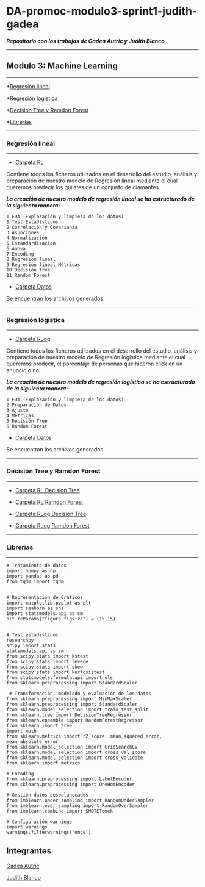 # DA-promoc-modulo3-sprint1-judith-gadea

***Repositorio con los trabajos de Gadea Autric y Judith Blanco***


----------------------------
## Modulo 3: Machine Learning
--------------------------------------------------


*[Regresión lineal](#Regresión-lineal)

*[Regresión logistica](#Regresión-logistica)

*[Decisión Tree y Ramdon Forest](#Decisión-Tree-y-Ramdon-Forest)

*[Librerías](#Librerías)


---------------------------
### Regresión lineal
 ---------------------------
 
   *  [Carpeta RL](https://github.com/Adalab/DA-promoc-modulo3-sprint1-judith-gadea/tree/main/RL)

 Contiene todos los ficheros utilizados en el desarrollo del estudio, análisis y preparación de nuestro modelo de Regresión lineal mediante el cual queremos predecir los quilates de un conjunto de diamantes.
 

***La creación de nuestro modelo de regresión lineal se ha estructurado de la siguienta manera:***

    1 EDA (Exploración y limpieza de los datos)
    1 Test Estadísticos
    2 Correlación y Covarianza
    3 Asunciones
    4 Normalización
    5 Estandardizacion
    6 Anova
    7 Encoding
    8 Regresion lineal
    9 Regresion lineal Métricas
    10 Decision tree
    11 Random Forest

 
 
   *  [Carpeta Datos](https://github.com/Adalab/DA-promoc-modulo3-sprint1-judith-gadea/tree/main/RL/datos)
     
   Se encuentran los archivos generados.
 
 
 

   
   
   
 
 
---------------------------
### Regresión logística
---------------------------
  
  *  [Carpeta RLog](https://github.com/Adalab/DA-promoc-modulo3-sprint1-judith-gadea/tree/main/RLog)

 Contiene todos los ficheros utilizados en el desarrollo del estudio, análisis y preparación de nuestro modelo de Regresión logística mediante el cual queremos predecir, el porcentaje de  personas que hiceron click en un anuncio o no.


***La creación de nuestro modelo de regresión logística se ha estructurado de la siguienta manera:***

    1 EDA (Exploración y limpieza de los datos)
    2 Preparación de Datos
    3 Ajuste
    4 Métricas
    5 Decisión Tree
    6 Random Forest 
    
    
    
   *  [Carpeta Datos](https://github.com/Adalab/DA-promoc-modulo3-sprint1-judith-gadea/tree/main/RLog/datos)
      
   Se encuentran los archivos generados.



  
 
 


-----------------------------
### Decisión Tree y Ramdon Forest
--------------------------------


   *  [Carpeta RL Decision Tree](https://github.com/Adalab/DA-promoc-modulo3-sprint1-judith-gadea/blob/main/RL/RL-11-DecisionTree.ipynb)
   
   *  [Carpeta RL Ramdon Forest](https://github.com/Adalab/DA-promoc-modulo3-sprint1-judith-gadea/blob/main/RL/RL-12-RandomForest_tree.ipynb)

   *  [Carpeta RLog Decision Tree](https://github.com/Adalab/DA-promoc-modulo3-sprint1-judith-gadea/blob/main/RLog/RLo-5-DecTree.ipynb)

   *  [Carpeta RLog Ramdon Forest](https://github.com/Adalab/DA-promoc-modulo3-sprint1-judith-gadea/blob/main/RLog/RLo-6-Ran-Forest.ipynb)




-----------------------------
### Librerías
--------------------------------

    # Tratamiento de datos
    import numpy as np
    import pandas as pd
    from tqdm import tqdm

    
    # Representación de Gráficos
    import matplotlib.pyplot as plt
    import seaborn as sns
    import statsmodels.api as sm
    plt.rcParams["figure.figsize"] = (15,15)
    

    # Test estadisticos
    researchpy 
    scipy import stats
    statsmodels.api as sm
    from scipy.stats import kstest
    from scipy.stats import levene
    from scipy.stats import skew
    from scipy.stats import kurtosistest
    from statsmodels.formula.api import ols
    from sklearn.preprocessing import StandardScaler
    
     # Transformación, modelado y evaluación de los datos
    from sklearn.preprocessing import MinMaxScaler
    from sklearn.preprocessing import StandardScaler
    from sklearn.model_selection import train_test_split
    from sklearn.tree import DecisionTreeRegressor
    from sklearn.ensemble import RandomForestRegressor
    from sklearn import tree
    import math
    from sklearn.metrics import r2_score, mean_squared_error, mean_absolute_error
    from sklearn.model_selection import GridSearchCV
    from sklearn.model_selection import cross_val_score
    from sklearn.model_selection import cross_validate
    from sklearn import metrics

    # Encoding
    from sklearn.preprocessing import LabelEncoder 
    from sklearn.preprocessing import OneHotEncoder  
    
    # Gestión datos desbalanceados
    from imblearn.under_sampling import RandomUnderSampler
    from imblearn.over_sampling import RandomOverSampler
    from imblearn.combine import SMOTETomek

    # Configuración warnings
    import warnings
    warnings.filterwarnings('once')
 
 
    
Integrantes
----------------

[Gadea Autric](https://github.com/gadeatric/gadeatric)

[Judith Blanco](https://github.com/Jumblan)







